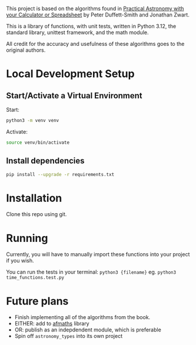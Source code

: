 This project is based on the algorithms found in [Practical Astronomy with your Calculator or Spreadsheet](https://www.cambridge.org/de/universitypress/subjects/physics/amateur-and-popular-astronomy/practical-astronomy-your-calculator-or-spreadsheet-4th-edition?format=PB&isbn=9781108436076) by Peter Duffett-Smith and Jonathan Zwart.

This is a library of functions, with unit tests, written in Python 3.12, the standard library, unittest framework, and the math module.

All credit for the accuracy and usefulness of these algorithms goes to the original authors.

# Local Development Setup

## Start/Activate a Virtual Environment

Start:

```bash
python3 -m venv venv
```

Activate:

```bash
source venv/bin/activate
```

## Install dependencies

```bash
pip install --upgrade -r requirements.txt
```

# Installation

Clone this repo using git.

# Running

Currently, you will have to manually import these functions into your project if you wish.

You can run the tests in your terminal: `python3 {filename}` eg. `python3 time_functions.test.py`

# Future plans

- Finish implementing all of the algorithms from the book.
- EITHER: add to [afmaths](https://pypi.org/project/afmaths/) library
- OR: publish as an indepdendent module, which is preferable
- Spin off `astronomy_types` into its own project
